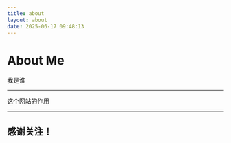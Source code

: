 ```yaml
---
title: about
layout: about
date: 2025-06-17 09:48:13
---
```


# About Me

我是谁

---

这个网站的作用

---

感谢关注！
---